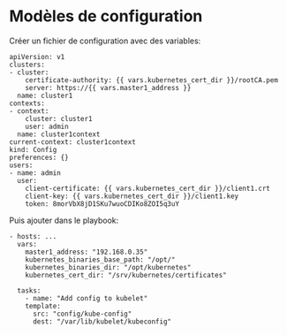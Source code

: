 # Modèles de configuration

Créer un fichier de configuration avec des variables:

    apiVersion: v1
    clusters:
    - cluster:
        certificate-authority: {{ vars.kubernetes_cert_dir }}/rootCA.pem
        server: https://{{ vars.master1_address }}
      name: cluster1
    contexts:
    - context:
        cluster: cluster1
        user: admin
      name: cluster1context
    current-context: cluster1context
    kind: Config
    preferences: {}
    users:
    - name: admin
      user:
        client-certificate: {{ vars.kubernetes_cert_dir }}/client1.crt
        client-key: {{ vars.kubernetes_cert_dir }}/client1.key
        token: 8morVbX8jD1SKu7wuoCDIKo8ZOI5q3uY
        
Puis ajouter dans le playbook:

    - hosts: ...
      vars:
        master1_address: "192.168.0.35"
        kubernetes_binaries_base_path: "/opt/"
        kubernetes_binaries_dir: "/opt/kubernetes"
        kubernetes_cert_dir: "/srv/kubernetes/certificates"
            
      tasks:
        - name: "Add config to kubelet"
        template:
          src: "config/kube-config"
          dest: "/var/lib/kubelet/kubeconfig"       